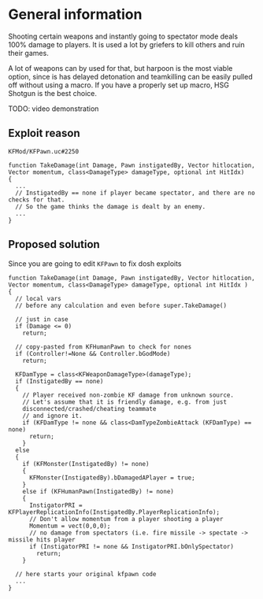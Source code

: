 # General information

Shooting certain weapons and instantly going to spectator mode deals 100% damage to players. It is used a lot by griefers to kill others and ruin their games.

A lot of weapons can by used for that, but harpoon is the most viable option, since is has delayed detonation and teamkilling can be easily pulled off without using a macro. If you have a properly set up macro, HSG Shotgun is the best choice.

TODO: video demonstration

## Exploit reason

`KFMod/KFPawn.uc#2250`

```clike
function TakeDamage(int Damage, Pawn instigatedBy, Vector hitlocation, Vector momentum, class<DamageType> damageType, optional int HitIdx)
{
  ...
  // InstigatedBy == none if player became spectator, and there are no checks for that.
  // So the game thinks the damage is dealt by an enemy.
  ...
}
```

## Proposed solution

Since you are going to edit `KFPawn` to fix dosh exploits

```clike
function TakeDamage(int Damage, Pawn instigatedBy, Vector hitlocation, Vector momentum, class<DamageType> damageType, optional int HitIdx )
{
  // local vars
  // before any calculation and even before super.TakeDamage()

  // just in case
  if (Damage <= 0)
    return;

  // copy-pasted from KFHumanPawn to check for nones
  if (Controller!=None && Controller.bGodMode)
    return;

  KFDamType = class<KFWeaponDamageType>(damageType);
  if (InstigatedBy == none)
  {
    // Player received non-zombie KF damage from unknown source.
    // Let's assume that it is friendly damage, e.g. from just
    disconnected/crashed/cheating teammate
    // and ignore it.
    if (KFDamType != none && class<DamTypeZombieAttack (KFDamType) == none)
      return;
    }
  else
  {
    if (KFMonster(InstigatedBy) != none)
    {
      KFMonster(InstigatedBy).bDamagedAPlayer = true;
    }
    else if (KFHumanPawn(InstigatedBy) != none)
    {
      InstigatorPRI = KFPlayerReplicationInfo(InstigatedBy.PlayerReplicationInfo);
      // Don't allow momentum from a player shooting a player
      Momentum = vect(0,0,0);
      // no damage from spectators (i.e. fire missile -> spectate -> missile hits player
      if (InstigatorPRI != none && InstigatorPRI.bOnlySpectator)
        return;
    }

  // here starts your original kfpawn code
  ...
}
```
